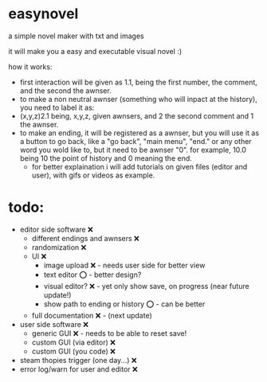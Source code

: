 # easynovel
 a simple novel maker with txt and images
 
 it will make you a easy and executable visual novel :)

 how it works:
 
 - first interaction will be given as 1.1, being the first number, the comment, and the second the awnser.
 - to make a non neutral awnser (something who will inpact at the history), you need to label it as:
 - (x,y,z)2.1 being, x,y,z, given awnsers, and 2 the second comment and 1 the awnser.
 - to make an ending, it will be registered as a awnser, but you will use it as a button to go back, like a "go back", "main menu", "end." or any other word you wold like to, but it need to be awnser "0". for example, 10.0 being 10 the point of history and 0 meaning the end.
    - for better explaination i will add tutorials on given files (editor and user), with gifs or videos as example.

 # todo:
- editor side software :x:
    - different endings and awnsers :x:
    - randomization :x:
    - UI :x:
        - image upload :x: - needs user side for better view
        - text editor :o: - better design?
        - visual editor? :x: - yet only show save, on progress (near future update!)
        - show path to ending or history :o: - can be better
    - full documentation :x: - (next update)
- user side software :x:
    - generic GUI :x: - needs to be able to reset save!
    - custom GUI (via editor) :x:
    - custom GUI (you code) :x:
- steam thopies trigger (one day...) :x:
- error log/warn for user and editor :x:

